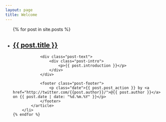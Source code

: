 ```yaml
---
layout: page
title: Welcome
---
```


<ul class="posts">
	{% for post in site.posts %}
		<li class="post">
			<article>
				<div class="post-title">
					<h2><a href="{{ post.url }}">{{ post.title }}</a></h2>
				</div>

				<div class="post-text">
					<div class="post-intro">
						<p>{{ post.introduction }}</p>
					</div>
				</div>

				<footer class="post-footer">
					<p class="date">{{ post.post_action }} by <a href="http://twitter.com/{{post.author}}/">@{{ post.author }}</a> on {{ post.date | date: "%d.%m.%Y" }}</p>
				</footer>
			</article>
		</li>
	{% endfor %}
</ul>


